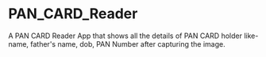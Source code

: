 # PAN_CARD_Reader
A PAN CARD Reader App that shows all the details of PAN CARD holder like- name, father's name, dob, PAN Number after capturing the image.
